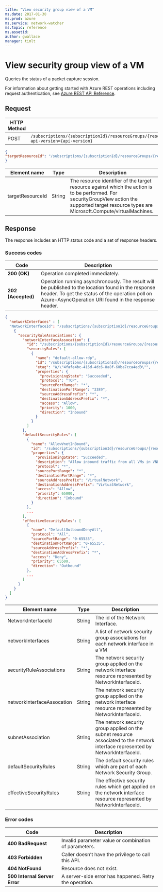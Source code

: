 ```yaml
---
title: "View security group view of a VM"
ms.date: 2017-01-30
ms.prod: azure
ms.service: network-watcher
ms.topic: reference
ms.assetid: 
author: gwallace
manager: timlt
---
```


# View security group view of a VM

Queries the status of a packet capture session.

For information about getting started with Azure REST operations including request authentication, see [Azure REST API Reference](../../../../index.md).

## Request

| HTTP Method | URI|  
| ----------- |----|  
| POST | `/subscriptions/{subscriptionId}/resourceGroups/{resourceGroupName}/providers/Microsoft.Network/networkWatchers/{networkWatcherName}/securityGroupView?api-version={api-version}` |

```json
{ 
"targetResourceId": "/subscriptions/{subscriptionId}/resourceGroups/{resourceGroupName}/providers/Microsoft.compute/virtualMachine/{virtualMachineName}" 
}
```

|Element name| Type |Description|
|--|--|--|
|targetResourceId| String |The resource identifier of the target resource against which the action is to be performed. For securityGroupView action the supported target resource types are Microsoft.Compute/virtualMachines.|

## Response  

The response includes an HTTP status code and a set of response headers.

### Success codes

| Code | Description |
| ---- | ----------- |
| **200 (OK)** | Operation completed immediately. | 
| **202 (Accepted)** | Operation running asynchronously. The result will be published to the location found in the response header. To get the status of the operation poll on Azure-AsyncOperation URI found in the response header. | 

```json
{
  "networkInterfaces" : [
  "NetworkInterfaceId": "/subscriptions/{subscriptionId}/resourceGroups/{resourceGroupName}/providers/Microsoft.Network/networkInterfaces/{nicName}",
    {
      "securityRuleAssociations": {
        "networkInterfaceAssocation": {
          "id": "/subscriptions/{subscriptionId}/resourceGroups/{resourceGroupName}/providers/Microsoft.Network/networkInterfaces/{nicName}",
          "securityRules": [
            {
              "name": "default-allow-rdp",
              "id": "/subscriptions/{subscriptionId}/resourceGroups/{resourceGroupName}/providers/Microsoft.Network/networkSecurityGroups/{nsgName}/securityRules/default-allow-rdp",
              "etag": "W/\"4fafe4bc-416d-4dc6-8a8f-60ba7cca4ed3\"",
              "properties": {
                "provisioningState": "Succeeded",
                "protocol": "TCP",
                "sourcePortRange": "*",
                "destinationPortRange": "3389",
                "sourceAddressPrefix": "*",
                "destinationAddressPrefix": "*",
                "access": "Allow",
                "priority": 1000,
                "direction": "Inbound"
              }
            }
          ]
        },
        "defaultSecurityRules": [
          {
            "name": "AllowVnetInBound",
            "id": "/subscriptions/{subscriptionId}/resourceGroups/{resourceGroupName}/providers/Microsoft.Network/networkSecurityGroups/{nsgName}/defaultSecurityRules/",
            "properties": {
              "provisioningState": "Succeeded",
              "description": "Allow inbound traffic from all VMs in VNET",
              "protocol": "*",
              "sourcePortRange": "*",
              "destinationPortRange": "*",
              "sourceAddressPrefix": "VirtualNetwork",
              "destinationAddressPrefix": "VirtualNetwork",
              "access": "Allow",
              "priority": 65000,
              "direction": "Inbound"
            }
          },
          ...
        ],
        "effectiveSecurityRules": [
          {
            "name": "DefaultOutboundDenyAll",
            "protocol": "All",
            "sourcePortRange": "0-65535",
            "destinationPortRange": "0-65535",
            "sourceAddressPrefix": "*",
            "destinationAddressPrefix": "*",
            "access": "Deny",
            "priority": 65500,
            "direction": "Outbound"
          },
          ...
        ]
      }
    }
  ]
}
```

|Element name |Type| Description|
|---|---|---|
|NetworkInterfaceId| String | The id of the Network Interface.
|networkInterfaces| String |A list of network security group associations for each network interface in a VM|
|securityRuleAssociations| String |The network security group applied on the network interface resource represented by NetworkInterfaceId.|
|networkInterfaceAssocation| String| The network security group applied on the network interface resource represented by NetworkInterfaceId.|
|subnetAssociation |String |The network security group applied on the subnet resource associated to the network interface represented by NetworkInterfaceId.|
|defaultSecurityRules |String |The default security rules which are part of each Network Security Group.|
|effectiveSecurityRules| String| The effective security rules which get applied on the network interface resource represented by NetworkInterfaceId.|

### Error codes

| Code | Description |
| ---- | ----------- |
| **400 BadRequest** | Invalid parameter value or combination of parameters. | 
| **403 Forbidden** | Caller doesn’t have the privilege to call this API. |
| **404 NotFound** | Resource does not exist. |
| **500 Internal Server Error** |  A server-side error has happened. Retry the operation. |     



 
